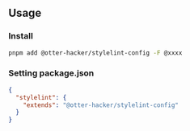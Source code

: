 ## Usage

### Install

```sh
pnpm add @otter-hacker/stylelint-config -F @xxxx
```

### Setting package.json

```json
{
  "stylelint": {
    "extends": "@otter-hacker/stylelint-config"
  }
}
```
